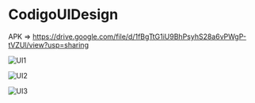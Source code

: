 # CodigoUIDesign

APK => https://drive.google.com/file/d/1fBgTtG1iU9BhPsyhS28a6vPWgP-tVZUl/view?usp=sharing


![UI1](https://user-images.githubusercontent.com/53386844/156951369-6163761e-5b5f-4d98-835b-b64a97badeb6.png)


![UI2](https://user-images.githubusercontent.com/53386844/156951388-68d7d43e-bcb9-4e01-bc60-e86c0b6246b3.png)


![UI3](https://user-images.githubusercontent.com/53386844/156951417-aed39f56-b825-4d0e-9ea3-154adb4a13af.png)
